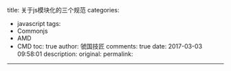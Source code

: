 title: 关于js模块化的三个规范
categories:
  - javascript
tags:
  - Commonjs
  - AMD
  - CMD
toc: true
author: 虢国技匠
comments: true
date: 2017-03-03 09:58:01
description:
original:
permalink:
---

<!-- more -->
